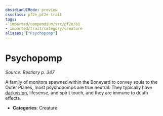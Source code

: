 ```yaml
---
obsidianUIMode: preview
cssclass: pf2e,pf2e-trait
tags:
- imported/compendium/src/pf2e/b1
- imported/trait/category/creature
aliases: ["Psychopomp"]
---
```

# Psychopomp  
*Source: Bestiary p. 347*  

A family of monitors spawned within the Boneyard to convey souls to the Outer Planes, most psychopomps are true neutral. They typically have [darkvision](rules/abilities/darkvision.md), lifesense, and spirit touch, and they are immune to death effects.

- **Categories**: Creature
